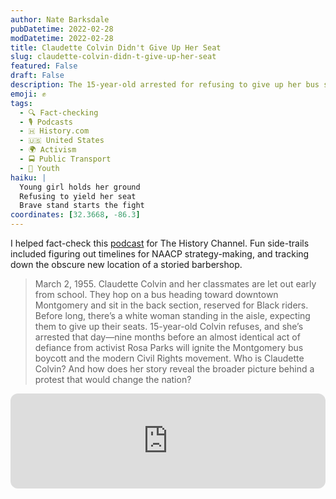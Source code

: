 ```yaml
---
author: Nate Barksdale
pubDatetime: 2022-02-28
modDatetime: 2022-02-28
title: Claudette Colvin Didn't Give Up Her Seat
slug: claudette-colvin-didn-t-give-up-her-seat
featured: False
draft: False
description: The 15-year-old arrested for refusing to give up her bus seat nine months before Rosa Parks' famous act.
emoji: ✊
tags:
  - 🔍 Fact-checking
  - 🎙️ Podcasts
  - 🇭 History.com
  - 🇺🇸 United States
  - 🌍 Activism
  - 🚍 Public Transport
  - 👥 Youth
haiku: |
  Young girl holds her ground
  Refusing to yield her seat
  Brave stand starts the fight
coordinates: [32.3668, -86.3]
---
```


I helped fact-check this [podcast](https://open.spotify.com/episode/10v5cZ86X1Vhilrkz0lmM5?si=ppf560VWSEC2UAcmnL0KMA) for The History Channel. Fun side-trails included figuring out timelines for NAACP strategy-making, and tracking down the obscure new location of a storied barbershop.

> March 2, 1955. Claudette Colvin and her classmates are let out early from school. They hop on a bus heading toward downtown Montgomery and sit in the back section, reserved for Black riders. Before long, there’s a white woman standing in the aisle, expecting them to give up their seats. 15-year-old Colvin refuses, and she’s arrested that day—nine months before an almost identical act of defiance from activist Rosa Parks will ignite the Montgomery bus boycott and the modern Civil Rights movement. Who is Claudette Colvin? And how does her story reveal the broader picture behind a protest that would change the nation?

<iframe style="border-radius:12px" src="https://open.spotify.com/embed/episode/10v5cZ86X1Vhilrkz0lmM5?utm_source=generator" width="100%" height="152" frameBorder="0" allowfullscreen="" allow="autoplay; clipboard-write; encrypted-media; fullscreen; picture-in-picture" loading="lazy"></iframe>
